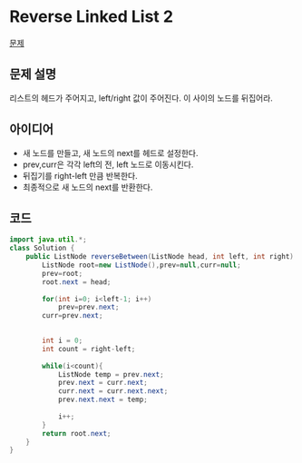 # Reverse Linked List 2

[문제](https://leetcode.com/problems/reverse-linked-list-ii/)

## 문제 설명
리스트의 헤드가 주어지고, left/right 값이 주어진다. 이 사이의 노드를 뒤집어라.

## 아이디어
- 새 노드를 만들고, 새 노드의 next를 헤드로 설정한다.
- prev,curr은 각각 left의 전, left 노드로 이동시킨다.
- 뒤집기를 right-left 만큼 반복한다.
- 최종적으로 새 노드의 next를 반환한다.


## 코드
```java
import java.util.*;
class Solution {
    public ListNode reverseBetween(ListNode head, int left, int right) {
        ListNode root=new ListNode(),prev=null,curr=null;
        prev=root;
        root.next = head;
        
        for(int i=0; i<left-1; i++)
            prev=prev.next;
        curr=prev.next;
        

        int i = 0;
        int count = right-left;
        
        while(i<count){
            ListNode temp = prev.next;
            prev.next = curr.next;
            curr.next = curr.next.next;
            prev.next.next = temp;
            
            i++;
        }
        return root.next;
    }
}
```



